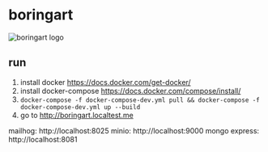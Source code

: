 # boringart

![boringart logo](https://raw.githubusercontent.com/boringart/boringart/master/stylegide/logo.png)

## run
1. install docker https://docs.docker.com/get-docker/
2. install docker-compose https://docs.docker.com/compose/install/
3. `docker-compose -f docker-compose-dev.yml pull && docker-compose -f docker-compose-dev.yml up --build`
4. go to http://boringart.localtest.me

mailhog: http://localhost:8025
minio: http://localhost:9000
mongo express: http://localhost:8081
